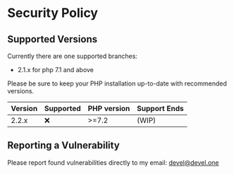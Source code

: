 # Security Policy

## Supported Versions

Currently there are one supported branches:
- 2.1.x for php 7.1 and above

Please be sure to keep your PHP installation up-to-date with recommended versions.

| Version | Supported          | PHP version | Support Ends |
| ------- | ------------------ | ----------- | ------------ |
| 2.2.x   | :x:                | >=7.2       | (WIP)        |

## Reporting a Vulnerability

Please report found vulnerabilities directly to my email: devel@devel.one


